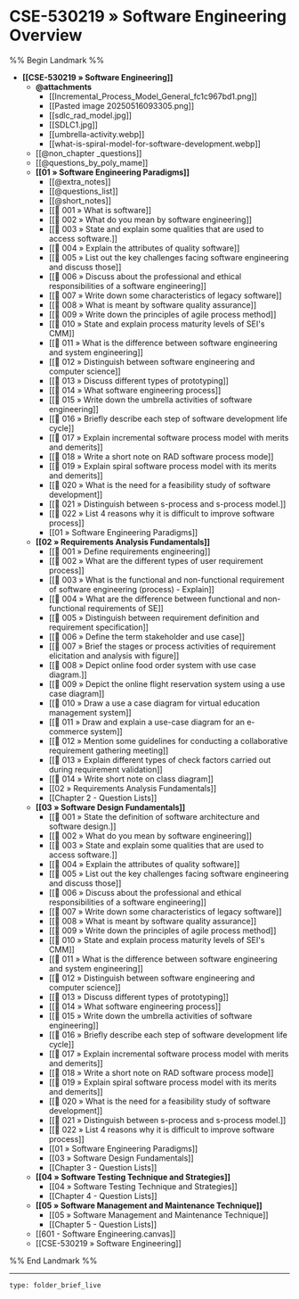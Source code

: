 # CSE-530219 » Software Engineering Overview
%% Begin Landmark %%
- **[[CSE-530219 » Software Engineering]]**
	- **@attachments**
		- [[Incremental_Process_Model_General_fc1c967bd1.png]]
		- [[Pasted image 20250516093305.png]]
		- [[sdlc_rad_model.jpg]]
		- [[SDLC1.jpg]]
		- [[umbrella-activity.webp]]
		- [[what-is-spiral-model-for-software-development.webp]]
	- [[@non_chapter _questions]]
	- [[@questions_by_poly_mame]]
	- **[[01 » Software Engineering Paradigms]]**
		- [[@extra_notes]]
		- [[@questions_list]]
		- [[@short_notes]]
		- [[📘 001 » What is software]]
		- [[📘 002 » What do you mean by software engineering]]
		- [[📘 003 » State and explain some qualities that are used to access software.]]
		- [[📘 004 » Explain the attributes of quality software]]
		- [[📘 005 » List out the key challenges facing software engineering and discuss those]]
		- [[📘 006 » Discuss about the professional and ethical responsibilities of a software engineering]]
		- [[📘 007 » Write down some characteristics of legacy software]]
		- [[📘 008 » What is meant by software quality assurance]]
		- [[📘 009 » Write down the principles of agile process method]]
		- [[📘 010 » State and explain process maturity levels of SEI's CMM]]
		- [[📘 011 » What is the difference between software engineering and system engineering]]
		- [[📘 012 » Distinguish between software engineering and computer science]]
		- [[📘 013 » Discuss different types of prototyping]]
		- [[📘 014 » What software engineering process]]
		- [[📘 015 » Write down the umbrella activities of software engineering]]
		- [[📘 016 » Briefly describe each step of software development life cycle]]
		- [[📘 017 » Explain incremental software process model with merits and demerits]]
		- [[📘 018 » Write a short note on RAD software process mode]]
		- [[📘 019 » Explain spiral software process model with its merits and demerits]]
		- [[📘 020 » What is the need for a feasibility study of software development]]
		- [[📘 021 » Distinguish between s-process and s-process model.]]
		- [[📘 022 » List 4 reasons why it is difficult to improve software process]]
		- [[01 » Software Engineering Paradigms]]
	- **[[02 » Requirements Analysis Fundamentals]]**
		- [[📘 001 » Define requirements engineering]]
		- [[📘 002 » What are the different types of user requirement process]]
		- [[📘 003 » What is the functional and non-functional requirement of software engineering (process) - Explain]]
		- [[📘 004 » What are the difference between functional and non-functional requirements of SE]]
		- [[📘 005 » Distinguish between requirement definition and requirement specification]]
		- [[📘 006 » Define the term stakeholder and use case]]
		- [[📘 007 »  Brief the stages or process activities of requirement elicitation and analysis with figure]]
		- [[📘 008 » Depict online food order system with use case diagram.]]
		- [[📘 009 » Depict the online flight reservation system using a use case diagram]]
		- [[📘 010 » Draw a use a case diagram for virtual education management system]]
		- [[📘 011 » Draw and explain a use-case diagram for an e-commerce system]]
		- [[📘 012 » Mention some guidelines for conducting a collaborative requirement gathering meeting]]
		- [[📘 013 » Explain different types of check factors carried out during requirement validation]]
		- [[📘 014 » Write short note on class diagram]]
		- [[02 » Requirements Analysis Fundamentals]]
		- [[Chapter 2 - Question Lists]]
	- **[[03 » Software Design Fundamentals]]**
		- [[📘 001 » State the definition of software architecture and software design.]]
		- [[📘 002 » What do you mean by software engineering]]
		- [[📘 003 » State and explain some qualities that are used to access software.]]
		- [[📘 004 » Explain the attributes of quality software]]
		- [[📘 005 » List out the key challenges facing software engineering and discuss those]]
		- [[📘 006 » Discuss about the professional and ethical responsibilities of a software engineering]]
		- [[📘 007 » Write down some characteristics of legacy software]]
		- [[📘 008 » What is meant by software quality assurance]]
		- [[📘 009 » Write down the principles of agile process method]]
		- [[📘 010 » State and explain process maturity levels of SEI's CMM]]
		- [[📘 011 » What is the difference between software engineering and system engineering]]
		- [[📘 012 » Distinguish between software engineering and computer science]]
		- [[📘 013 » Discuss different types of prototyping]]
		- [[📘 014 » What software engineering process]]
		- [[📘 015 » Write down the umbrella activities of software engineering]]
		- [[📘 016 » Briefly describe each step of software development life cycle]]
		- [[📘 017 » Explain incremental software process model with merits and demerits]]
		- [[📘 018 » Write a short note on RAD software process mode]]
		- [[📘 019 » Explain spiral software process model with its merits and demerits]]
		- [[📘 020 » What is the need for a feasibility study of software development]]
		- [[📘 021 » Distinguish between s-process and s-process model.]]
		- [[📘 022 » List 4 reasons why it is difficult to improve software process]]
		- [[01 » Software Engineering Paradigms]]
		- [[03 » Software Design Fundamentals]]
		- [[Chapter 3 - Question Lists]]
	- **[[04 » Software Testing Technique and Strategies]]**
		- [[04 » Software Testing Technique and Strategies]]
		- [[Chapter 4 - Question Lists]]
	- **[[05 » Software Management and Maintenance Technique]]**
		- [[05 » Software Management and Maintenance Technique]]
		- [[Chapter 5 - Question Lists]]
	- [[601 - Software Engineering.canvas]]
	- [[CSE-530219 » Software Engineering]]

%% End Landmark %%


---

```ccard
type: folder_brief_live
```
 
